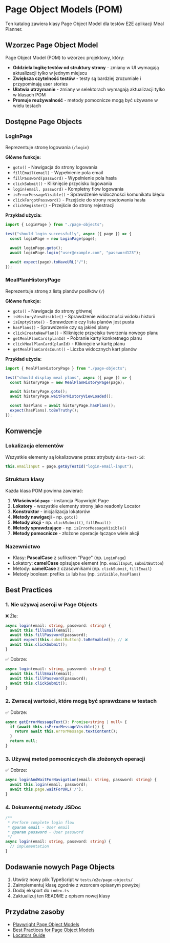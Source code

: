 # Page Object Models (POM)

Ten katalog zawiera klasy Page Object Model dla testów E2E aplikacji Meal Planner.

## Wzorzec Page Object Model

Page Object Model (POM) to wzorzec projektowy, który:

- **Oddziela logikę testów od struktury strony** - zmiany w UI wymagają aktualizacji tylko w jednym miejscu
- **Zwiększa czytelność testów** - testy są bardziej zrozumiałe i przypominają user stories
- **Ułatwia utrzymanie** - zmiany w selektorach wymagają aktualizacji tylko w klasach POM
- **Promuje reużywalność** - metody pomocnicze mogą być używane w wielu testach

## Dostępne Page Objects

### LoginPage

Reprezentuje stronę logowania (`/login`)

**Główne funkcje:**

- `goto()` - Nawigacja do strony logowania
- `fillEmail(email)` - Wypełnienie pola email
- `fillPassword(password)` - Wypełnienie pola hasła
- `clickSubmit()` - Kliknięcie przycisku logowania
- `login(email, password)` - Kompletny flow logowania
- `isErrorMessageVisible()` - Sprawdzenie widoczności komunikatu błędu
- `clickForgotPassword()` - Przejście do strony resetowania hasła
- `clickRegister()` - Przejście do strony rejestracji

**Przykład użycia:**

```typescript
import { LoginPage } from "./page-objects";

test("should login successfully", async ({ page }) => {
  const loginPage = new LoginPage(page);

  await loginPage.goto();
  await loginPage.login("user@example.com", "password123");

  await expect(page).toHaveURL("/");
});
```

### MealPlanHistoryPage

Reprezentuje stronę z listą planów posiłków (`/`)

**Główne funkcje:**

- `goto()` - Nawigacja do strony głównej
- `isHistoryViewVisible()` - Sprawdzenie widoczności widoku historii
- `isEmptyState()` - Sprawdzenie czy lista planów jest pusta
- `hasPlans()` - Sprawdzenie czy są jakieś plany
- `clickCreateNewPlan()` - Kliknięcie przycisku tworzenia nowego planu
- `getMealPlanCard(planId)` - Pobranie karty konkretnego planu
- `clickMealPlanCard(planId)` - Kliknięcie w kartę planu
- `getMealPlanCardsCount()` - Liczba widocznych kart planów

**Przykład użycia:**

```typescript
import { MealPlanHistoryPage } from "./page-objects";

test("should display meal plans", async ({ page }) => {
  const historyPage = new MealPlanHistoryPage(page);

  await historyPage.goto();
  await historyPage.waitForHistoryViewLoaded();

  const hasPlans = await historyPage.hasPlans();
  expect(hasPlans).toBeTruthy();
});
```

## Konwencje

### Lokalizacja elementów

Wszystkie elementy są lokalizowane przez atrybuty `data-test-id`:

```typescript
this.emailInput = page.getByTestId("login-email-input");
```

### Struktura klasy

Każda klasa POM powinna zawierać:

1. **Właściwość `page`** - instancja Playwright Page
2. **Lokatory** - wszystkie elementy strony jako readonly Locator
3. **Konstruktor** - inicjalizacja lokatorów
4. **Metody nawigacji** - np. `goto()`
5. **Metody akcji** - np. `clickSubmit()`, `fillEmail()`
6. **Metody sprawdzające** - np. `isErrorMessageVisible()`
7. **Metody pomocnicze** - złożone operacje łączące wiele akcji

### Nazewnictwo

- Klasy: **PascalCase** z sufiksem "Page" (np. `LoginPage`)
- Lokatory: **camelCase** opisujące element (np. `emailInput`, `submitButton`)
- Metody: **camelCase** z czasownikami (np. `clickSubmit`, `fillEmail`)
- Metody boolean: prefiks `is` lub `has` (np. `isVisible`, `hasPlans`)

## Best Practices

### 1. Nie używaj asercji w Page Objects

❌ Źle:

```typescript
async login(email: string, password: string) {
  await this.fillEmail(email);
  await this.fillPassword(password);
  await expect(this.submitButton).toBeEnabled(); // ❌
  await this.clickSubmit();
}
```

✅ Dobrze:

```typescript
async login(email: string, password: string) {
  await this.fillEmail(email);
  await this.fillPassword(password);
  await this.clickSubmit();
}
```

### 2. Zwracaj wartości, które mogą być sprawdzane w testach

✅ Dobrze:

```typescript
async getErrorMessageText(): Promise<string | null> {
  if (await this.isErrorMessageVisible()) {
    return await this.errorMessage.textContent();
  }
  return null;
}
```

### 3. Używaj metod pomocniczych dla złożonych operacji

✅ Dobrze:

```typescript
async loginAndWaitForNavigation(email: string, password: string) {
  await this.login(email, password);
  await this.page.waitForURL('/');
}
```

### 4. Dokumentuj metody JSDoc

```typescript
/**
 * Perform complete login flow
 * @param email - User email
 * @param password - User password
 */
async login(email: string, password: string) {
  // implementation
}
```

## Dodawanie nowych Page Objects

1. Utwórz nowy plik TypeScript w `tests/e2e/page-objects/`
2. Zaimplementuj klasę zgodnie z wzorcem opisanym powyżej
3. Dodaj eksport do `index.ts`
4. Zaktualizuj ten README z opisem nowej klasy

## Przydatne zasoby

- [Playwright Page Object Models](https://playwright.dev/docs/pom)
- [Best Practices for Page Object Models](https://playwright.dev/docs/best-practices)
- [Locators Guide](https://playwright.dev/docs/locators)
